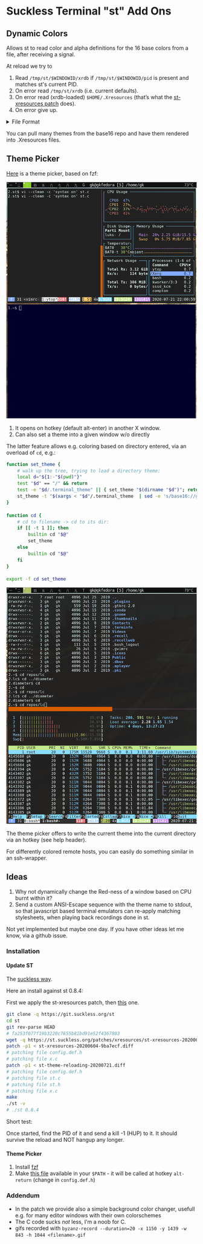 # Suckless Terminal "st" Add Ons

## Dynamic Colors

Allows st to read color and alpha definitions for the 16 base colors from a file, after receiving a signal.

At reload we try to

1. Read `/tmp/st/$WINDOWID/xrdb` if `/tmp/st/$WINDOWID/pid` is present and matches st's current PID.
1. On error read `/tmp/st/xrdb` (i.e. current defaults).
1. On error read (xrdb-loaded) `$HOME/.Xresources` (that’s what the [st-xresources patch](https://st.suckless.org/patches/xresources/) does).
1. On error give up.

<details><summary>File Format</summary>

```
2.$ cd /tmp/st # default one, others in /tmp/st/<windowid>/xrdb
2.st$ cat xrdb
! Base16 Rebecca
! Scheme: Victor Borja (http://github.com/vic) based on Rebecca Theme (http://github.com/vic/rebecca-theme)

*foreground:   #f1eff8
#ifdef background_opacity
*background:   [background_opacity]#292a44
#else
*background:   #292a44
#endif
*cursorColor:  #f1eff8

*color0:       #292a44
*color1:       #a0a0c5
*color2:       #6dfedf
*color3:       #ae81ff
*color4:       #2de0a7
*color5:       #7aa5ff
*color6:       #8eaee0
*color7:       #f1eff8

*color8:       #666699
*color9:       #a0a0c5
*color10:      #6dfedf
*color11:      #ae81ff
*color12:      #2de0a7
*color13:      #7aa5ff
*color14:      #8eaee0
*color15:      #53495d

! Note: colors beyond 15 might not be loaded (e.g., xterm, urxvt),
! use 'shell' template to set these if necessary
*color16:      #efe4a1
*color17:      #ff79c6
*color18:      #663399
*color19:      #383a62
*color20:      #a0a0c5
*color21:      #ccccff
*alpha: 0.9

```

</details>

You can pull many themes from the base16 repo and have them rendered into .Xresources files.



## Theme Picker

[Here](./theme-reloading/st_theme) is a theme picker, based on fzf:

![theme-picker-demo](./theme-reloading/theme_sel.gif)

1. It opens on hotkey (default alt-enter) in another X window.
1. Can also set a theme into a given window w/o directly

The latter feature allows e.g. coloring based on directory entered, via an
overload of `cd`, e.g.: 

```bash
function set_theme {
    # walk up the tree, trying to load a directory theme:
    local d="${1:-"$(pwd)"}"
    test "$d" == "/" && return
    test -e "$d/.terminal_theme" || { set_theme "$(dirname "$d")"; return; }
    st_theme -t "$(xargs < "$d"/.terminal_theme  | sed -e 's/base16://g')"
}

function cd {
    # cd to filename -> cd to its dir:
    if [[ -t 1 ]]; then
        builtin cd "$@"
        set_theme
    else
        builtin cd "$@"
    fi
}

export -f cd set_theme

```
![cd-demo](./theme-reloading/cd.gif)

The theme picker offers to write the current theme into the current directory
via an hotkey (see help header).

For differently colored remote hosts, you can easily do something similar in
an ssh-wrapper.

## Ideas

1. Why not dynamically change the Red-ness of a window based on CPU burnt within it? 
1. Send a custom ANSI-Escape sequence with the theme name to stdout, so that
   javascript based terminal emulators can re-apply matching stylesheets, when
   playing back recordings done in st.

Not yet implemented but maybe one day. If you have other ideas let me know, via a github issue.


### Installation

#### Update ST

The [suckless way](https://www.youtube.com/watch?v=3C6saSpX4KQ).

Here an install against st 0.8.4:

First we apply the st-xresources patch, then
[this](./theme-reloading/st-theme-reloading-20200721.diff) one.

```bash
git clone -q https://git.suckless.org/st
cd st
git rev-parse HEAD
# fa253f077f19b3220c7655b81bd91e52f4367803
wget -q https://st.suckless.org/patches/xresources/st-xresources-20200604-9ba7ecf.diff
patch -p1 < st-xresources-20200604-9ba7ecf.diff 
# patching file config.def.h
# patching file x.c
patch -p1 < st-theme-reloading-20200721.diff
# patching file config.def.h
# patching file st.c
# patching file st.h
# patching file x.c
make
./st -v
# ./st 0.8.4
```

Short test:

Once started, find the PID of it and send a kill -1 (HUP) to it. It should survive the reload and NOT hangup any longer.


#### Theme Picker

1. Install [fzf](https://github.com/junegunn/fzf)
1. Make [this file](./theme-reloading/st_theme) available in your `$PATH` - it
   will be called at hotkey `alt-return` (change in `config.def.h`)




### Addendum

- In the patch we provide also a simple background color changer, usefull e.g. for many editor windows with their own colorschemes
- The C code sucks *not* less, I'm a noob for C.
- gifs recorded with `byzanz-record --duration=20 -x 1150 -y 1439 -w 843 -h 1044 <filename>.gif`
